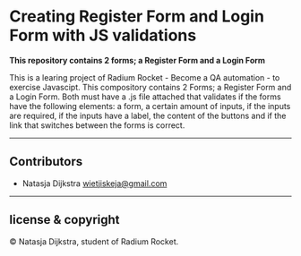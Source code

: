 # Creating Register Form and Login Form with JS validations

**This repository contains 2 forms; a Register Form and a Login Form**

This is a learing project of Radium Rocket - Become a QA automation - to exercise Javascipt.
This compository contains 2 Forms; a Register Form and a Login Form. Both must have a .js file attached that validates if the forms have the following elements: a form, a certain amount of inputs, if the inputs are required, if the inputs have a label, the content of the buttons and if the link that switches between the forms is correct.

---

## Contributors

- Natasja Dijkstra <wietjiskeja@gmail.com>

---

## license & copyright

© Natasja Dijkstra, student of Radium Rocket.
